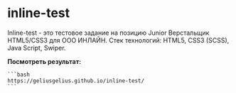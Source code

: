 ﻿# inline-test

 Inline-test - это тестовое задание на позицию Junior Верстальщик HTML5/CSS3 для ООО ИНЛАЙН.
 Стек технологий: HTML5, CSS3 (SCSS), Java Script, Swiper.


**Посмотреть результат:**

    ```bash
    https://geliusgelius.github.io/inline-test/
    ```

